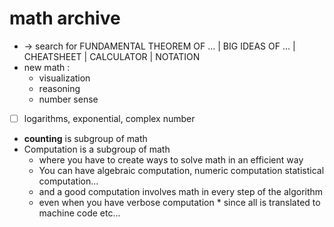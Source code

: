 # math archive
* -> search for FUNDAMENTAL THEOREM OF ... | BIG IDEAS OF ... | CHEATSHEET | CALCULATOR | NOTATION
* new math :
    * visualization
    * reasoning
    * number sense
* [ ] logarithms, exponential, complex number
* **counting** is subgroup of math
* Computation is a subgroup of math
    * where you have to create ways to solve math in an efficient way
    * You can have algebraic computation, numeric computation statistical computation...
    * and a good computation involves math in every step of the algorithm 
    * even when you have verbose computation * since all is translated to machine code etc...
